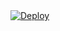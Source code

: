 <a href="https://heroku.com/deploy?template=https://github.com/DingLifenote/python-flask-linebot-heroku/tree/main">
  <img src="https://www.herokucdn.com/deploy/button.svg" alt="Deploy">
</a>
